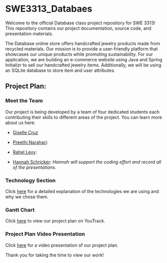# SWE3313_Databaes
Welcome to the official Database class project repository for SWE 3313! This repository contains our project documentation, source code, and presentation materials.

The Database online store offers handcrafted jewelry products made from recycled materials. Our mission is to provide a user-friendly platform that showcases our unique products while promoting sustainability. For our application, we are building an e-commerce website using Java and Spring Initializr to sell our handcrafted jewelry items. Additionally, we will be using an SQLite database to store item and user attributes.

## Project Plan:

### Meet the Team

Our project is being developed by a team of four dedicated students each contributing their skills to different areas of the project. You can learn more about us here: 

- [Giselle Cruz](/resumes/GiselleRes.md)

- [Preethi Narahari](/resumes/PreethiRes.md):
  
- [Rahel Levy](/resumes/RahelRes.md):

- [Hannah Schricker](/resumes/Hannah.md): *Hannah will support the coding effort and record all of the presentations.*

### Technology Section

Click [here](TechnologyDesc.md) for a detailed explanation of the technologies we are using and why we chose them.

### Gantt Chart

Click [here]() to view our project plan on YouTrack.

### Project Plan Video Presentation

Click [here]() for a video presentation of our project plan.

Thank you for taking the time to view our work!

